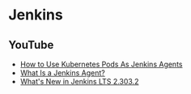 # Jenkins

## YouTube

* [How to Use Kubernetes Pods As Jenkins Agents](https://www.youtube.com/watch?v=ZXaorni-icg)
* [What Is a Jenkins Agent?](https://www.youtube.com/watch?v=4KghHJEz5no)
* [What's New in Jenkins LTS 2.303.2](https://www.youtube.com/watch?v=Ypsz0kVSrf8)
